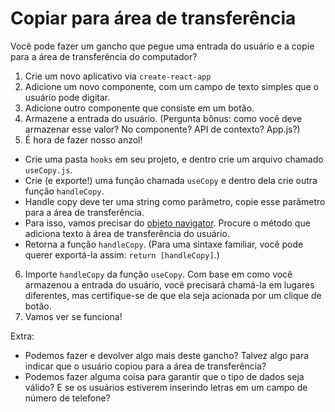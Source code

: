 # Copiar para área de transferência

Você pode fazer um gancho que pegue uma entrada do usuário e a copie para a área de transferência do computador?

1. Crie um novo aplicativo via `create-react-app`
2. Adicione um novo componente, com um campo de texto simples que o usuário pode digitar.
3. Adicione outro componente que consiste em um botão.
4. Armazene a entrada do usuário. (Pergunta bônus: como você deve armazenar esse valor? No componente? API de contexto? App.js?)
5. É hora de fazer nosso anzol!

- Crie uma pasta `hooks` em seu projeto, e dentro crie um arquivo chamado `useCopy.js`.
- Crie (e exporte!) uma função chamada `useCopy` e dentro dela crie outra função `handleCopy`.
- Handle copy deve ter uma string como parâmetro, copie esse parâmetro para a área de transferência.
- Para isso, vamos precisar do [objeto navigator](https://developer.mozilla.org/en-US/docs/Web/API/Navigator/clipboard). Procure o método que adiciona texto à área de transferência do usuário.
- Retorna a função `handleCopy`. (Para uma sintaxe familiar, você pode querer exportá-la assim: `return [handleCopy]`.)

6. Importe `handleCopy` da função `useCopy`. Com base em como você armazenou a entrada do usuário, você precisará chamá-la em lugares diferentes, mas certifique-se de que ela seja acionada por um clique de botão.
7. Vamos ver se funciona!

Extra:

- Podemos fazer e devolver algo mais deste gancho? Talvez algo para indicar que o usuário copiou para a área de transferência?
- Podemos fazer alguma coisa para garantir que o tipo de dados seja válido? E se os usuários estiverem inserindo letras em um campo de número de telefone?
